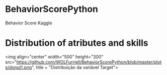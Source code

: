 # BehaviorScorePython
Behavior Score Kaggle


# Distribution of atributes and skills
<img align="center" width="500" height="300" src="https://github.com/WOLFurriell/BehaviorScorePython/blob/master/plots/donut1.png", title = "Distribuição da variável Target">
